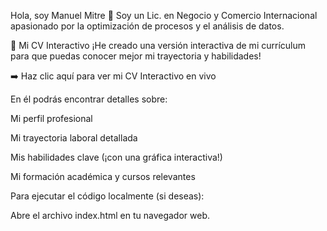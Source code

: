 Hola, soy Manuel Mitre 👋
Soy un Lic. en Negocio y Comercio Internacional apasionado por la optimización de procesos y el análisis de datos.

📄 Mi CV Interactivo
¡He creado una versión interactiva de mi currículum para que puedas conocer mejor mi trayectoria y habilidades!



➡️ Haz clic aquí para ver mi CV Interactivo en vivo

En él podrás encontrar detalles sobre:

Mi perfil profesional

Mi trayectoria laboral detallada

Mis habilidades clave (¡con una gráfica interactiva!)

Mi formación académica y cursos relevantes

Para ejecutar el código localmente (si deseas):


Abre el archivo index.html en tu navegador web.

